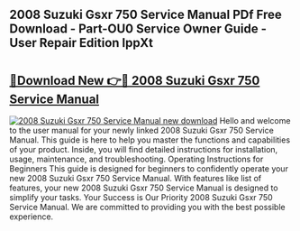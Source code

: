 ## 2008 Suzuki Gsxr 750 Service Manual PDf Free Download - Part-OU0 Service Owner Guide - User Repair Edition lppXt

# <h2><a href="http://bc35306.oget.top/?id=2008+Suzuki+Gsxr+750+Service+Manual">🔗Download New 👉🔴 2008 Suzuki Gsxr 750 Service Manual</a></h2>

[![2008 Suzuki Gsxr 750 Service Manual new download](https://i.imgur.com/5g1atiW.png)](http://bc35306.oget.top/?id=2008+Suzuki+Gsxr+750+Service+Manual)
Hello and welcome to the user manual for your newly linked 2008 Suzuki Gsxr 750 Service Manual. This guide is here to help you master the functions and capabilities of your product. Inside, you will find detailed instructions for installation, usage, maintenance, and troubleshooting. Operating Instructions for Beginners This guide is designed for beginners to confidently operate your new 2008 Suzuki Gsxr 750 Service Manual. With features like list of features, your new 2008 Suzuki Gsxr 750 Service Manual is designed to simplify your tasks. Your Success is Our Priority 2008 Suzuki Gsxr 750 Service Manual. We are committed to providing you with the best possible experience.
